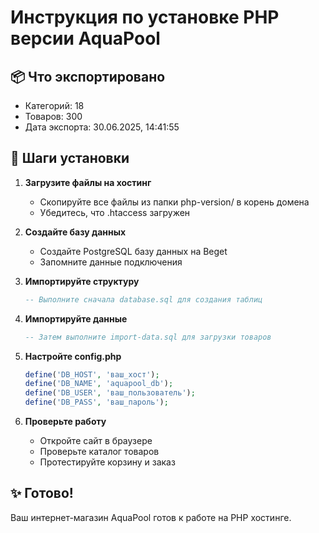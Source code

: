 # Инструкция по установке PHP версии AquaPool

## 📦 Что экспортировано
- Категорий: 18
- Товаров: 300
- Дата экспорта: 30.06.2025, 14:41:55

## 🚀 Шаги установки

1. **Загрузите файлы на хостинг**
   - Скопируйте все файлы из папки php-version/ в корень домена
   - Убедитесь, что .htaccess загружен

2. **Создайте базу данных**
   - Создайте PostgreSQL базу данных на Beget
   - Запомните данные подключения

3. **Импортируйте структуру**
   ```sql
   -- Выполните сначала database.sql для создания таблиц
   ```

4. **Импортируйте данные**
   ```sql
   -- Затем выполните import-data.sql для загрузки товаров
   ```

5. **Настройте config.php**
   ```php
   define('DB_HOST', 'ваш_хост');
   define('DB_NAME', 'aquapool_db');  
   define('DB_USER', 'ваш_пользователь');
   define('DB_PASS', 'ваш_пароль');
   ```

6. **Проверьте работу**
   - Откройте сайт в браузере
   - Проверьте каталог товаров
   - Протестируйте корзину и заказ

## ✨ Готово!
Ваш интернет-магазин AquaPool готов к работе на PHP хостинге.
